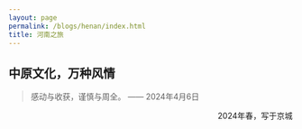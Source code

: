 ```yaml
---
layout: page
permalink: /blogs/henan/index.html
title: 河南之旅
---
```


## 中原文化，万种风情

> 感动与收获，谨慎与周全。 —— 2024年4月6日



<p align="right">2024年春，写于京城</p>